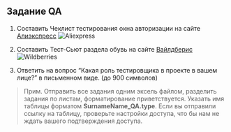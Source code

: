 
## Задание QA

1. Составить Чеклист тестирования окна авторизации на сайте [Алиэкспресс](https://aliexpress.ru/?gatewayAdapt=glo2rus)
![Aliexpress](/assets/aliexpress.png.png "Aliexpress")

2. Составить Тест-Сьют раздела обувь на сайте [Вайлдберис](https://www.wildberries.ru/catalog/obuv)
![Wildberries](/assets/wildberries.png.png "Wildberries")

3. Ответить на вопрос “Какая роль тестировщика в проекте в вашем лице?” в письменном виде. (до 900 символов)


> Прим. Отправить все задания одним эксель файлом, разделить задания по листам, форматирование приветствуется. Указать имя таблицы форматом **SurnameName_QA.type**. Если вы отправили ссылку на таблицу, проверьте настройки доступа, что бы нам не ждать вашего подтверждения доступа.